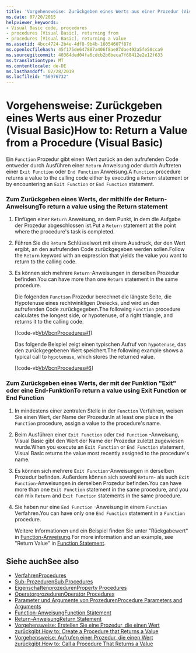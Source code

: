 ```yaml
---
title: 'Vorgehensweise: Zurückgeben eines Werts aus einer Prozedur (Visual Basic)'
ms.date: 07/20/2015
helpviewer_keywords:
- Visual Basic code, procedures
- procedures [Visual Basic], returning from
- procedures [Visual Basic], returning a value
ms.assetid: 4bcc4724-2b4e-4df8-9b4b-16054607f87d
ms.openlocfilehash: 45f175de647887a406f8ae87dae492a5fe58cca9
ms.sourcegitcommit: 40364ded04fa6cdcb2b6beca7f68412e2e12f633
ms.translationtype: MT
ms.contentlocale: de-DE
ms.lasthandoff: 02/28/2019
ms.locfileid: "56976732"
---
```

# <a name="how-to-return-a-value-from-a-procedure-visual-basic"></a><span data-ttu-id="44439-102">Vorgehensweise: Zurückgeben eines Werts aus einer Prozedur (Visual Basic)</span><span class="sxs-lookup"><span data-stu-id="44439-102">How to: Return a Value from a Procedure (Visual Basic)</span></span>
<span data-ttu-id="44439-103">Ein `Function` Prozedur gibt einen Wert zurück an den aufrufenden Code entweder durch Ausführen einer `Return` Anweisung oder durch Auftreten einer `Exit Function` oder `End Function` Anweisung.</span><span class="sxs-lookup"><span data-stu-id="44439-103">A `Function` procedure returns a value to the calling code either by executing a `Return` statement or by encountering an `Exit Function` or `End Function` statement.</span></span>  
  
### <a name="to-return-a-value-using-the-return-statement"></a><span data-ttu-id="44439-104">Zum Zurückgeben eines Werts, der mithilfe der Return-Anweisung</span><span class="sxs-lookup"><span data-stu-id="44439-104">To return a value using the Return statement</span></span>  
  
1.  <span data-ttu-id="44439-105">Einfügen einer `Return` Anweisung, an dem Punkt, in dem die Aufgabe der Prozedur abgeschlossen ist.</span><span class="sxs-lookup"><span data-stu-id="44439-105">Put a `Return` statement at the point where the procedure's task is completed.</span></span>  
  
2.  <span data-ttu-id="44439-106">Führen Sie die `Return` Schlüsselwort mit einem Ausdruck, der den Wert ergibt, an den aufrufenden Code zurückgegeben werden sollen.</span><span class="sxs-lookup"><span data-stu-id="44439-106">Follow the `Return` keyword with an expression that yields the value you want to return to the calling code.</span></span>  
  
3.  <span data-ttu-id="44439-107">Es können sich mehrere `Return`-Anweisungen in derselben Prozedur befinden.</span><span class="sxs-lookup"><span data-stu-id="44439-107">You can have more than one `Return` statement in the same procedure.</span></span>  
  
     <span data-ttu-id="44439-108">Die folgenden `Function` Prozedur berechnet die längste Seite, die Hypotenuse eines rechtwinkligen Dreiecks, und wird an den aufrufenden Code zurückgegeben.</span><span class="sxs-lookup"><span data-stu-id="44439-108">The following `Function` procedure calculates the longest side, or hypotenuse, of a right triangle, and returns it to the calling code.</span></span>  
  
     [!code-vb[VbVbcnProcedures#1](~/samples/snippets/visualbasic/VS_Snippets_VBCSharp/VbVbcnProcedures/VB/Class1.vb#1)]  
  
     <span data-ttu-id="44439-109">Das folgende Beispiel zeigt einen typischen Aufruf von `hypotenuse`, das den zurückgegebenen Wert speichert.</span><span class="sxs-lookup"><span data-stu-id="44439-109">The following example shows a typical call to `hypotenuse`, which stores the returned value.</span></span>  
  
     [!code-vb[VbVbcnProcedures#6](~/samples/snippets/visualbasic/VS_Snippets_VBCSharp/VbVbcnProcedures/VB/Class1.vb#6)]  
  
### <a name="to-return-a-value-using-exit-function-or-end-function"></a><span data-ttu-id="44439-110">Zum Zurückgeben eines Werts, der mit der Funktion "Exit" oder eine End-Funktion</span><span class="sxs-lookup"><span data-stu-id="44439-110">To return a value using Exit Function or End Function</span></span>  
  
1.  <span data-ttu-id="44439-111">In mindestens einer zentralen Stelle in der `Function` Verfahren, weisen Sie einen Wert, der Name der Prozedur.</span><span class="sxs-lookup"><span data-stu-id="44439-111">In at least one place in the `Function` procedure, assign a value to the procedure's name.</span></span>  
  
2.  <span data-ttu-id="44439-112">Beim Ausführen einer `Exit Function` oder `End Function` -Anweisung, Visual Basic gibt den Wert der Name der Prozedur zuletzt zugewiesen wurde.</span><span class="sxs-lookup"><span data-stu-id="44439-112">When you execute an `Exit Function` or `End Function` statement, Visual Basic returns the value most recently assigned to the procedure's name.</span></span>  
  
3.  <span data-ttu-id="44439-113">Es können sich mehrere `Exit Function`-Anweisungen in derselben Prozedur befinden. Außerdem können sich sowohl `Return`- als auch `Exit Function`-Anweisungen in derselben Prozedur befinden.</span><span class="sxs-lookup"><span data-stu-id="44439-113">You can have more than one `Exit Function` statement in the same procedure, and you can mix `Return` and `Exit Function` statements in the same procedure.</span></span>  
  
4.  <span data-ttu-id="44439-114">Sie haben nur eine `End Function` -Anweisung in einem `Function` Verfahren.</span><span class="sxs-lookup"><span data-stu-id="44439-114">You can have only one `End Function` statement in a `Function` procedure.</span></span>  
  
     <span data-ttu-id="44439-115">Weitere Informationen und ein Beispiel finden Sie unter "Rückgabewert" in [Function-Anweisung](../../../../visual-basic/language-reference/statements/function-statement.md).</span><span class="sxs-lookup"><span data-stu-id="44439-115">For more information and an example, see "Return Value" in [Function Statement](../../../../visual-basic/language-reference/statements/function-statement.md).</span></span>  
  
## <a name="see-also"></a><span data-ttu-id="44439-116">Siehe auch</span><span class="sxs-lookup"><span data-stu-id="44439-116">See also</span></span>
- [<span data-ttu-id="44439-117">Verfahren</span><span class="sxs-lookup"><span data-stu-id="44439-117">Procedures</span></span>](./index.md)
- [<span data-ttu-id="44439-118">Sub-Prozeduren</span><span class="sxs-lookup"><span data-stu-id="44439-118">Sub Procedures</span></span>](./sub-procedures.md)
- [<span data-ttu-id="44439-119">Eigenschaftenprozeduren</span><span class="sxs-lookup"><span data-stu-id="44439-119">Property Procedures</span></span>](./property-procedures.md)
- [<span data-ttu-id="44439-120">Operatorprozeduren</span><span class="sxs-lookup"><span data-stu-id="44439-120">Operator Procedures</span></span>](./operator-procedures.md)
- [<span data-ttu-id="44439-121">Parameter und Argumente von Prozeduren</span><span class="sxs-lookup"><span data-stu-id="44439-121">Procedure Parameters and Arguments</span></span>](./procedure-parameters-and-arguments.md)
- [<span data-ttu-id="44439-122">Function-Anweisung</span><span class="sxs-lookup"><span data-stu-id="44439-122">Function Statement</span></span>](../../../../visual-basic/language-reference/statements/function-statement.md)
- [<span data-ttu-id="44439-123">Return-Anweisung</span><span class="sxs-lookup"><span data-stu-id="44439-123">Return Statement</span></span>](../../../../visual-basic/language-reference/statements/return-statement.md)
- [<span data-ttu-id="44439-124">Vorgehensweise: Erstellen Sie eine Prozedur, die einen Wert zurückgibt.</span><span class="sxs-lookup"><span data-stu-id="44439-124">How to: Create a Procedure that Returns a Value</span></span>](./how-to-create-a-procedure-that-returns-a-value.md)
- [<span data-ttu-id="44439-125">Vorgehensweise: Aufrufen einer Prozedur, die einen Wert zurückgibt.</span><span class="sxs-lookup"><span data-stu-id="44439-125">How to: Call a Procedure That Returns a Value</span></span>](./how-to-call-a-procedure-that-returns-a-value.md)
